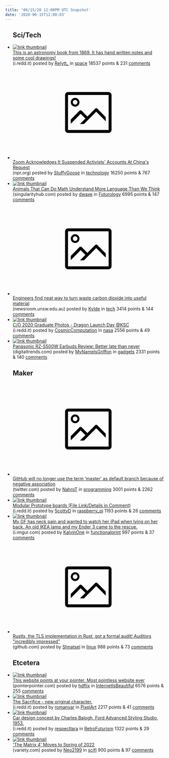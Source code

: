 ```yaml
---
title: '06/15/20 12:00PM UTC Snapshot'
date: '2020-06-15T12:00:03'
---
```

<ul>
<h2>Sci/Tech</h2>

<li><a href='https://i.redd.it/975ett94qy451.jpg'><img src='https://a.thumbs.redditmedia.com/H7EdjTCfZWm-bEneb6WKMXRyJVoSfabN18Z41UpauR8.jpg' alt='link thumbnail'></a><div><div class='linkTitle'><a href='https://i.redd.it/975ett94qy451.jpg'>This is an astronomy book from 1869. It has hand written notes and some cool drawings!</a></div>(i.redd.it) posted by <a href='https://www.reddit.com/user/Relytt_'>Relytt_</a> in <a href='https://www.reddit.com/r/space'>space</a> 18537 points & 231 <a href='https://www.reddit.com/r/space/comments/h94k9q/this_is_an_astronomy_book_from_1869_it_has_hand/'>comments</a></div></li>

<li><a href='https://www.npr.org/2020/06/12/876351501/zoom-acknowledges-it-suspended-activists-accounts-at-china-s-request'><svg version='1.1' viewBox='-34 -14 104 64' preserveAspectRatio='xMidYMid meet' xmlns='http://www.w3.org/2000/svg' xmlns:xlink='http://www.w3.org/1999/xlink'>
    <title>link thumbnail</title>
    <path d='M32,4H4A2,2,0,0,0,2,6V30a2,2,0,0,0,2,2H32a2,2,0,0,0,2-2V6A2,2,0,0,0,32,4ZM4,30V6H32V30Z'></path>
    <path d='M8.92,14a3,3,0,1,0-3-3A3,3,0,0,0,8.92,14Zm0-4.6A1.6,1.6,0,1,1,7.33,11,1.6,1.6,0,0,1,8.92,9.41Z'></path>
    <path d='M22.78,15.37l-5.4,5.4-4-4a1,1,0,0,0-1.41,0L5.92,22.9v2.83l6.79-6.79L16,22.18l-3.75,3.75H15l8.45-8.45L30,24V21.18l-5.81-5.81A1,1,0,0,0,22.78,15.37Z'></path>
    </svg></a><div><div class='linkTitle'><a href='https://www.npr.org/2020/06/12/876351501/zoom-acknowledges-it-suspended-activists-accounts-at-china-s-request'>Zoom Acknowledges It Suspended Activists' Accounts At China's Request</a></div>(npr.org) posted by <a href='https://www.reddit.com/user/StuffyGoose'>StuffyGoose</a> in <a href='https://www.reddit.com/r/technology'>technology</a> 16250 points & 767 <a href='https://www.reddit.com/r/technology/comments/h98pw6/zoom_acknowledges_it_suspended_activists_accounts/'>comments</a></div></li>

<li><a href='https://singularityhub.com/2020/06/14/animals-that-can-do-math-understand-more-language-than-we-think/'><img src='https://b.thumbs.redditmedia.com/apSZMY6JigSVpIirPf25GWpJk629fgn5o9lLEy_Cn2A.jpg' alt='link thumbnail'></a><div><div class='linkTitle'><a href='https://singularityhub.com/2020/06/14/animals-that-can-do-math-understand-more-language-than-we-think/'>Animals That Can Do Math Understand More Language Than We Think</a></div>(singularityhub.com) posted by <a href='https://www.reddit.com/user/dwaxe'>dwaxe</a> in <a href='https://www.reddit.com/r/Futurology'>Futurology</a> 6995 points & 147 <a href='https://www.reddit.com/r/Futurology/comments/h8ykmn/animals_that_can_do_math_understand_more_language/'>comments</a></div></li>

<li><a href='https://newsroom.unsw.edu.au/news/science-tech/engineers-find-neat-way-turn-waste-carbon-dioxide-useful-material'><svg version='1.1' viewBox='-34 -14 104 64' preserveAspectRatio='xMidYMid meet' xmlns='http://www.w3.org/2000/svg' xmlns:xlink='http://www.w3.org/1999/xlink'>
    <title>link thumbnail</title>
    <path d='M32,4H4A2,2,0,0,0,2,6V30a2,2,0,0,0,2,2H32a2,2,0,0,0,2-2V6A2,2,0,0,0,32,4ZM4,30V6H32V30Z'></path>
    <path d='M8.92,14a3,3,0,1,0-3-3A3,3,0,0,0,8.92,14Zm0-4.6A1.6,1.6,0,1,1,7.33,11,1.6,1.6,0,0,1,8.92,9.41Z'></path>
    <path d='M22.78,15.37l-5.4,5.4-4-4a1,1,0,0,0-1.41,0L5.92,22.9v2.83l6.79-6.79L16,22.18l-3.75,3.75H15l8.45-8.45L30,24V21.18l-5.81-5.81A1,1,0,0,0,22.78,15.37Z'></path>
    </svg></a><div><div class='linkTitle'><a href='https://newsroom.unsw.edu.au/news/science-tech/engineers-find-neat-way-turn-waste-carbon-dioxide-useful-material'>Engineers find neat way to turn waste carbon dioxide into useful material</a></div>(newsroom.unsw.edu.au) posted by <a href='https://www.reddit.com/user/Kylde'>Kylde</a> in <a href='https://www.reddit.com/r/tech'>tech</a> 3414 points & 144 <a href='https://www.reddit.com/r/tech/comments/h8xf0h/engineers_find_neat_way_to_turn_waste_carbon/'>comments</a></div></li>

<li><a href='https://i.redd.it/jl9drssy1y451.jpg'><img src='https://a.thumbs.redditmedia.com/i-chErip70gkLE1QQE2irlTNvOgnVR9bSXQGUbFwmA8.jpg' alt='link thumbnail'></a><div><div class='linkTitle'><a href='https://i.redd.it/jl9drssy1y451.jpg'>C/O 2020 Graduate Photos - Dragon Launch Day @KSC</a></div>(i.redd.it) posted by <a href='https://www.reddit.com/user/CosmicComputation'>CosmicComputation</a> in <a href='https://www.reddit.com/r/nasa'>nasa</a> 2556 points & 49 <a href='https://www.reddit.com/r/nasa/comments/h926az/co_2020_graduate_photos_dragon_launch_day_ksc/'>comments</a></div></li>

<li><a href='https://www.digitaltrends.com/headphone-reviews/panasonic-rz-s800w-review/'><img src='https://b.thumbs.redditmedia.com/OqwWxfpGiyFHm6nijRB9_LHXG9kH3HnRaJ3wLJRFGPo.jpg' alt='link thumbnail'></a><div><div class='linkTitle'><a href='https://www.digitaltrends.com/headphone-reviews/panasonic-rz-s800w-review/'>Panasonic RZ-S500W Earbuds Review: Better late than never</a></div>(digitaltrends.com) posted by <a href='https://www.reddit.com/user/MyNameIsGriffon'>MyNameIsGriffon</a> in <a href='https://www.reddit.com/r/gadgets'>gadgets</a> 2331 points & 140 <a href='https://www.reddit.com/r/gadgets/comments/h8tsyn/panasonic_rzs500w_earbuds_review_better_late_than/'>comments</a></div></li>

<h2>Maker</h2>

<li><a href='https://twitter.com/natfriedman/status/1271253144442253312'><svg version='1.1' viewBox='-34 -14 104 64' preserveAspectRatio='xMidYMid meet' xmlns='http://www.w3.org/2000/svg' xmlns:xlink='http://www.w3.org/1999/xlink'>
    <title>link thumbnail</title>
    <path d='M32,4H4A2,2,0,0,0,2,6V30a2,2,0,0,0,2,2H32a2,2,0,0,0,2-2V6A2,2,0,0,0,32,4ZM4,30V6H32V30Z'></path>
    <path d='M8.92,14a3,3,0,1,0-3-3A3,3,0,0,0,8.92,14Zm0-4.6A1.6,1.6,0,1,1,7.33,11,1.6,1.6,0,0,1,8.92,9.41Z'></path>
    <path d='M22.78,15.37l-5.4,5.4-4-4a1,1,0,0,0-1.41,0L5.92,22.9v2.83l6.79-6.79L16,22.18l-3.75,3.75H15l8.45-8.45L30,24V21.18l-5.81-5.81A1,1,0,0,0,22.78,15.37Z'></path>
    </svg></a><div><div class='linkTitle'><a href='https://twitter.com/natfriedman/status/1271253144442253312'>GitHub will no longer use the term 'master' as default branch because of negative association</a></div>(twitter.com) posted by <a href='https://www.reddit.com/user/NahroT'>NahroT</a> in <a href='https://www.reddit.com/r/programming'>programming</a> 3001 points & 2262 <a href='https://www.reddit.com/r/programming/comments/h8w36t/github_will_no_longer_use_the_term_master_as/'>comments</a></div></li>

<li><a href='https://i.redd.it/0uty63h0sv451.gif'><img src='https://a.thumbs.redditmedia.com/XLcZBMoxt-dXVqlPIBB02MdTXOG4rvbV2e4FuaAtUq4.jpg' alt='link thumbnail'></a><div><div class='linkTitle'><a href='https://i.redd.it/0uty63h0sv451.gif'>Modular Prototype boards (File Link/Details in Comment)</a></div>(i.redd.it) posted by <a href='https://www.reddit.com/user/5cottyD'>5cottyD</a> in <a href='https://www.reddit.com/r/raspberry_pi'>raspberry_pi</a> 1193 points & 26 <a href='https://www.reddit.com/r/raspberry_pi/comments/h8ue1v/modular_prototype_boards_file_linkdetails_in/'>comments</a></div></li>

<li><a href='https://i.imgur.com/8rHT0cN.jpg'><img src='https://b.thumbs.redditmedia.com/gkanVTQ6dGH0HgmJBuO6EPbFzbvX2DOlO9lGqNCmA0A.jpg' alt='link thumbnail'></a><div><div class='linkTitle'><a href='https://i.imgur.com/8rHT0cN.jpg'>My GF has neck pain and wanted to watch her iPad when lying on her back. An old IKEA lamp and my Ender 3 came to the rescue.</a></div>(i.imgur.com) posted by <a href='https://www.reddit.com/user/KalvinOne'>KalvinOne</a> in <a href='https://www.reddit.com/r/functionalprint'>functionalprint</a> 997 points & 37 <a href='https://www.reddit.com/r/functionalprint/comments/h8zk06/my_gf_has_neck_pain_and_wanted_to_watch_her_ipad/'>comments</a></div></li>

<li><a href='https://github.com/ctz/rustls/blob/master/audit/TLS-01-report.pdf'><svg version='1.1' viewBox='-34 -14 104 64' preserveAspectRatio='xMidYMid meet' xmlns='http://www.w3.org/2000/svg' xmlns:xlink='http://www.w3.org/1999/xlink'>
    <title>link thumbnail</title>
    <path d='M32,4H4A2,2,0,0,0,2,6V30a2,2,0,0,0,2,2H32a2,2,0,0,0,2-2V6A2,2,0,0,0,32,4ZM4,30V6H32V30Z'></path>
    <path d='M8.92,14a3,3,0,1,0-3-3A3,3,0,0,0,8.92,14Zm0-4.6A1.6,1.6,0,1,1,7.33,11,1.6,1.6,0,0,1,8.92,9.41Z'></path>
    <path d='M22.78,15.37l-5.4,5.4-4-4a1,1,0,0,0-1.41,0L5.92,22.9v2.83l6.79-6.79L16,22.18l-3.75,3.75H15l8.45-8.45L30,24V21.18l-5.81-5.81A1,1,0,0,0,22.78,15.37Z'></path>
    </svg></a><div><div class='linkTitle'><a href='https://github.com/ctz/rustls/blob/master/audit/TLS-01-report.pdf'>Rustls, the TLS implementation in Rust, got a formal audit! Auditors "incredibly impressed"</a></div>(github.com) posted by <a href='https://www.reddit.com/user/Shnatsel'>Shnatsel</a> in <a href='https://www.reddit.com/r/linux'>linux</a> 988 points & 73 <a href='https://www.reddit.com/r/linux/comments/h8zgvj/rustls_the_tls_implementation_in_rust_got_a/'>comments</a></div></li>

<h2>Etcetera</h2>

<li><a href='https://pointerpointer.com/'><img src='https://b.thumbs.redditmedia.com/PNze5NX-DAcVANUkCE4vyEmQzY2qGUYDaBEaBkE3QRA.jpg' alt='link thumbnail'></a><div><div class='linkTitle'><a href='https://pointerpointer.com/'>This website points at your pointer. Most pointless website ever</a></div>(pointerpointer.com) posted by <a href='https://www.reddit.com/user/hdflix'>hdflix</a> in <a href='https://www.reddit.com/r/InternetIsBeautiful'>InternetIsBeautiful</a> 6576 points & 255 <a href='https://www.reddit.com/r/InternetIsBeautiful/comments/h96k8j/this_website_points_at_your_pointer_most/'>comments</a></div></li>

<li><a href='https://i.redd.it/ywc7equk2y451.png'><img src='https://b.thumbs.redditmedia.com/R-QXRBV83wbp4WIkcwS1lt1YLi3qWcDQ2ssmBC6rd-s.jpg' alt='link thumbnail'></a><div><div class='linkTitle'><a href='https://i.redd.it/ywc7equk2y451.png'>The Sacrifice - new original character.</a></div>(i.redd.it) posted by <a href='https://www.reddit.com/user/romanyar'>romanyar</a> in <a href='https://www.reddit.com/r/PixelArt'>PixelArt</a> 2217 points & 41 <a href='https://www.reddit.com/r/PixelArt/comments/h9291i/the_sacrifice_new_original_character/'>comments</a></div></li>

<li><a href='https://i.redd.it/x7ph4f2vzv451.jpg'><img src='https://a.thumbs.redditmedia.com/5i8azW4uyd7IIxkeLagH1WkcMvK09vEPBJ-lF3bbU90.jpg' alt='link thumbnail'></a><div><div class='linkTitle'><a href='https://i.redd.it/x7ph4f2vzv451.jpg'>Car design concept by Charles Balogh, Ford Advanced Styling Studio, 1953.</a></div>(i.redd.it) posted by <a href='https://www.reddit.com/user/respectlara'>respectlara</a> in <a href='https://www.reddit.com/r/RetroFuturism'>RetroFuturism</a> 1322 points & 29 <a href='https://www.reddit.com/r/RetroFuturism/comments/h8uwpf/car_design_concept_by_charles_balogh_ford/'>comments</a></div></li>

<li><a href='https://variety.com/2020/film/news/matrix-4-moving-2022-1234633641/'><img src='https://b.thumbs.redditmedia.com/PzCbGnEm2OhG05KWEeOV9FfbhKtSpnr6HgLz12HIhKo.jpg' alt='link thumbnail'></a><div><div class='linkTitle'><a href='https://variety.com/2020/film/news/matrix-4-moving-2022-1234633641/'>'The Matrix 4' Moves to Spring of 2022</a></div>(variety.com) posted by <a href='https://www.reddit.com/user/Neo2199'>Neo2199</a> in <a href='https://www.reddit.com/r/scifi'>scifi</a> 900 points & 97 <a href='https://www.reddit.com/r/scifi/comments/h8zd6f/the_matrix_4_moves_to_spring_of_2022/'>comments</a></div></li>

</ul>
